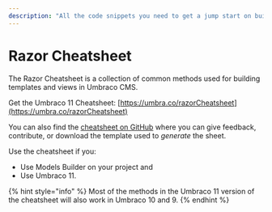```yaml
---
description: "All the code snippets you need to get a jump start on building templates with Razor in Umbraco CMS."
---
```


# Razor Cheatsheet

The Razor Cheatsheet is a collection of common methods used for building templates and views in Umbraco CMS.&#x20;

Get the Umbraco 11 Cheatsheet: [https://umbra.co/razorCheatsheet](https://umbra.co/razorCheatsheet)

You can also find the [cheatsheet on GitHub](https://github.com/umbraco/UmbracoDocs/tree/RazorCheatSheet) where you can give feedback, contribute, or download the template used to _generate_ the sheet.

Use the cheatsheet if you:

* Use Models Builder on your project and
* Use Umbraco 11.

{% hint style="info" %}
Most of the methods in the Umbraco 11 version of the cheatsheet will also work in Umbraco 10 and 9.
{% endhint %}
